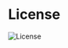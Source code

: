 <!-- TITLE: License -->
<!-- SUBTITLE: A quick summary of License -->

# License
![License](https://img-blog.csdn.net/20140811173721234?watermark/2/text/aHR0cDovL2Jsb2cuY3Nkbi5uZXQvdGVzdGNzX2Ru/font/5a6L5L2T/fontsize/400/fill/I0JBQkFCMA==/dissolve/70/gravity/SouthEast "License")